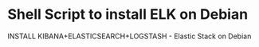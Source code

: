 # Shell Script to install ELK on Debian
INSTALL KIBANA+ELASTICSEARCH+LOGSTASH - Elastic Stack on Debian


